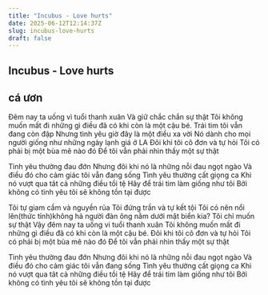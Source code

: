 ```yaml
---
title: "Incubus - Love hurts"
date: 2025-06-12T12:14:37Z
slug: incubus-love-hurts
draft: false
---
```


## Incubus - Love hurts

## cá ươn

Đêm nay ta uống vì tuổi thanh xuân
Và giữ chắc chắn sự thật
Tôi không muốn mất đi những gì điều đã có khi còn là một cậu bé.
Trái tim tôi vẫn đang còn đập
Nhưng tình yêu giờ đây là một điều xa vời
Nó dành cho mọi người giống như những ngày lạnh giá ở LA
Đôi khi tôi cô đơn và tự hỏi
Tôi có phải bị một bùa mê nào đó 
Để tôi vẫn phải nhìn thấy một sự thật

Tình yêu thường đau đớn
Nhưng đôi khi nó là những nỗi đau ngọt ngào
Và điều đó cho cảm giác tôi vẫn đang sống
Tình yêu thường cất giọ̣ng ca
Khi nó vượt qua tât cả những điều tồi tệ
Hãy để trái tim làm giống như tôi
Bởi không có tình yêu tôi sẽ không tồn tạ̣i được 

Tôi tự giam cầm và nguyền rủa
Tôi đứng trần và tự kết tội
Tôi có nên nổi lên(thức tỉnh)không hả người đàn ông nằm dưới mặt biển kia?
Tôi chỉ muốn sự thật
Vậy đêm nay ta uống vi tuổi thanh xuân
Tôi không muốn mất đi những gì điều đã có khi còn là một cậu bé.
Đôi khi tôi cô đơn và tự hỏi
Tôi có phải bị một bùa mê nào đó 
Để tôi vẫn phải nhìn thấy một sự thật

Tình yêu thường đau đớn
Nhưng đôi khi nó là những nỗi đau ngọt ngào
Và điều đó cho cảm giác tôi vẫn đang sống
Tình yêu thường cất giọ̣ng ca
Khi nó vượt qua tât cả những điều tồi tệ
Hãy để trái tim làm giống như tôi
Bởi không có tình yêu tôi sẽ không tồn tạ̣i được